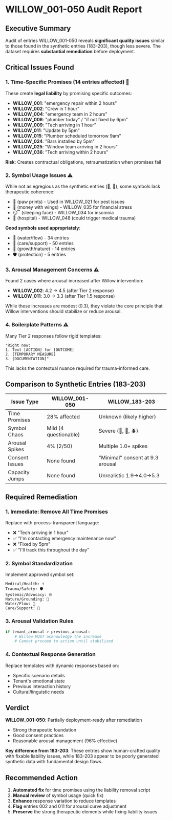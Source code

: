 # WILLOW_001-050 Audit Report

## Executive Summary

Audit of entries WILLOW_001-050 reveals **significant quality issues** similar to those found in the synthetic entries (183-203), though less severe. The dataset requires **substantial remediation** before deployment.

## Critical Issues Found

### 1. **Time-Specific Promises** (14 entries affected) 🚨
These create **legal liability** by promising specific outcomes:

- **WILLOW_001**: "emergency repair within 2 hours"
- **WILLOW_002**: "Crew in 1 hour"
- **WILLOW_004**: "emergency team in 2 hours"
- **WILLOW_006**: "plumber today" / "if not fixed by 6pm"
- **WILLOW_009**: "Tech arriving in 1 hour"
- **WILLOW_011**: "Update by 5pm"
- **WILLOW_015**: "Plumber scheduled tomorrow 9am"
- **WILLOW_024**: "Bars installed by 5pm"
- **WILLOW_025**: "Window team arriving in 2 hours"
- **WILLOW_036**: "Tech arriving within 2 hours"

**Risk**: Creates contractual obligations, retraumatization when promises fail

### 2. **Symbol Usage Issues** ⚠️

While not as egregious as the synthetic entries (🧻, 🚷), some symbols lack therapeutic coherence:
- 🐾 (paw prints) - Used in WILLOW_021 for pest issues
- 💸 (money with wings) - WILLOW_035 for financial stress
- 😴 (sleeping face) - WILLOW_034 for insomnia
- 🏥 (hospital) - WILLOW_048 (could trigger medical trauma)

**Good symbols used appropriately**:
- 🌊 (water/flow) - 34 entries
- 💙 (care/support) - 50 entries
- 🌿 (growth/nature) - 14 entries
- 🛡️ (protection) - 5 entries

### 3. **Arousal Management Concerns** ⚠️

Found 2 cases where arousal increased after Willow intervention:
- **WILLOW_002**: 4.2 → 4.5 (after Tier 2 response)
- **WILLOW_011**: 3.0 → 3.3 (after Tier 1.5 response)

While these increases are modest (0.3), they violate the core principle that Willow interventions should stabilize or reduce arousal.

### 4. **Boilerplate Patterns** ⚠️

Many Tier 2 responses follow rigid templates:
```
"Right now:
1. Text [ACTION] for [OUTCOME]
2. [TEMPORARY MEASURE]
3. [DOCUMENTATION]"
```

This lacks the contextual nuance required for trauma-informed care.

## Comparison to Synthetic Entries (183-203)

| Issue Type | WILLOW_001-050 | WILLOW_183-203 |
|------------|----------------|----------------|
| Time Promises | 28% affected | Unknown (likely higher) |
| Symbol Chaos | Mild (4 questionable) | Severe (🧻, 🚷, 🪲) |
| Arousal Spikes | 4% (2/50) | Multiple 1.0+ spikes |
| Consent Issues | None found | "Minimal" consent at 9.3 arousal |
| Capacity Jumps | None found | Unrealistic 1.9→4.0→5.3 |

## Required Remediation

### 1. **Immediate: Remove All Time Promises**
Replace with process-transparent language:
- ❌ "Tech arriving in 1 hour"
- ✅ "I'm contacting emergency maintenance now"
- ❌ "Fixed by 5pm"
- ✅ "I'll track this throughout the day"

### 2. **Symbol Standardization**
Implement approved symbol set:
```
Medical/Health: ⚕️
Trauma/Safety: 🛡️
Systemic/Advocacy: 🌐
Nature/Grounding: 🌿
Water/Flow: 🌊
Care/Support: 💙
```

### 3. **Arousal Validation Rules**
```python
if tenant_arousal > previous_arousal:
    # Willow MUST acknowledge the increase
    # Cannot proceed to action until stabilized
```

### 4. **Contextual Response Generation**
Replace templates with dynamic responses based on:
- Specific scenario details
- Tenant's emotional state
- Previous interaction history
- Cultural/linguistic needs

## Verdict

**WILLOW_001-050**: Partially deployment-ready after remediation
- Strong therapeutic foundation
- Good consent practices
- Reasonable arousal management (96% effective)

**Key difference from 183-203**: These entries show human-crafted quality with fixable liability issues, while 183-203 appear to be poorly generated synthetic data with fundamental design flaws.

## Recommended Action

1. **Automated fix** for time promises using the liability removal script
2. **Manual review** of symbol usage (quick fix)
3. **Enhance** response variation to reduce templates
4. **Flag** entries 002 and 011 for arousal curve adjustment
5. **Preserve** the strong therapeutic elements while fixing liability issues